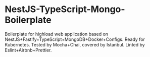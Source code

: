 # NestJS-TypeScript-Mongo-Boilerplate
Boilerplate for highload web application based on NestJS+Fastify+TypeScript+MongoDB+Docker+Configs.
Ready for Kubernetes.
Tested by Mocha+Chai, covered by Istanbul.
Linted by Eslint+Airbnb+Prettier.
